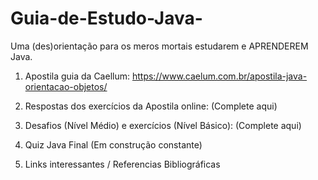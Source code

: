 # Guia-de-Estudo-Java-
Uma (des)orientação para os meros mortais estudarem e APRENDEREM Java.

1. Apostila guia da Caellum:
https://www.caelum.com.br/apostila-java-orientacao-objetos/

2. Respostas dos exercícios da Apostila online:
(Complete aqui)

3. Desafios (Nível Médio) e exercícios (Nível Básico):
(Complete aqui)

4. Quiz Java Final
(Em construção constante)

5. Links interessantes / Referencias Bibliográficas
